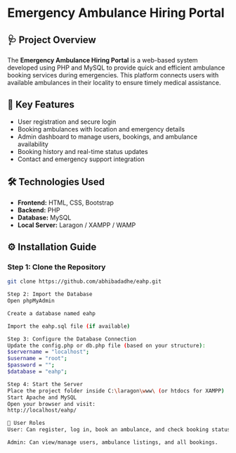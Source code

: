 # Emergency Ambulance Hiring Portal

## 🩺 Project Overview
The **Emergency Ambulance Hiring Portal** is a web-based system developed using PHP and MySQL to provide quick and efficient ambulance booking services during emergencies. This platform connects users with available ambulances in their locality to ensure timely medical assistance.

## 🚀 Key Features
- User registration and secure login
- Booking ambulances with location and emergency details
- Admin dashboard to manage users, bookings, and ambulance availability
- Booking history and real-time status updates
- Contact and emergency support integration

## 🛠️ Technologies Used
- **Frontend:** HTML, CSS, Bootstrap
- **Backend:** PHP
- **Database:** MySQL
- **Local Server:** Laragon / XAMPP / WAMP

## ⚙️ Installation Guide

### Step 1: Clone the Repository
```bash
git clone https://github.com/abhibadadhe/eahp.git

Step 2: Import the Database
Open phpMyAdmin

Create a database named eahp

Import the eahp.sql file (if available)

Step 3: Configure the Database Connection
Update the config.php or db.php file (based on your structure):
$servername = "localhost";
$username = "root";
$password = "";
$database = "eahp";

Step 4: Start the Server
Place the project folder inside C:\laragon\www\ (or htdocs for XAMPP)
Start Apache and MySQL
Open your browser and visit:
http://localhost/eahp/

👤 User Roles
User: Can register, log in, book an ambulance, and check booking status.

Admin: Can view/manage users, ambulance listings, and all bookings.


